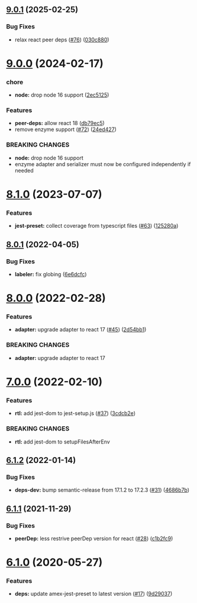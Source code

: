 ## [9.0.1](https://github.com/americanexpress/amex-jest-preset-react/compare/v9.0.0...v9.0.1) (2025-02-25)


### Bug Fixes

* relax react peer deps ([#76](https://github.com/americanexpress/amex-jest-preset-react/issues/76)) ([030c880](https://github.com/americanexpress/amex-jest-preset-react/commit/030c880e2b1eb17b6a912445c75a2a6fbd1be400))

# [9.0.0](https://github.com/americanexpress/amex-jest-preset-react/compare/v8.1.0...v9.0.0) (2024-02-17)


### chore

* **node:** drop node 16 support ([2ec5125](https://github.com/americanexpress/amex-jest-preset-react/commit/2ec5125550c660320f9421d11fed4ed408ed5056))


### Features

* **peer-deps:** allow react 18 ([db79ec5](https://github.com/americanexpress/amex-jest-preset-react/commit/db79ec59c191165448f0bcd8fd55282f93e567b0))
* remove enzyme support ([#72](https://github.com/americanexpress/amex-jest-preset-react/issues/72)) ([24ed427](https://github.com/americanexpress/amex-jest-preset-react/commit/24ed427f9c128275ca2e5dfb53068393d2982a05))


### BREAKING CHANGES

* **node:** drop node 16 support
* enzyme adapter and serializer must now be configured independently if needed

# [8.1.0](https://github.com/americanexpress/amex-jest-preset-react/compare/v8.0.1...v8.1.0) (2023-07-07)


### Features

* **jest-preset:** collect coverage from typescript files ([#63](https://github.com/americanexpress/amex-jest-preset-react/issues/63)) ([125280a](https://github.com/americanexpress/amex-jest-preset-react/commit/125280a9f9320732db12e207cfe25c3fa8d94bd0))

## [8.0.1](https://github.com/americanexpress/amex-jest-preset-react/compare/v8.0.0...v8.0.1) (2022-04-05)


### Bug Fixes

* **labeler:** fix globing ([6e6dcfc](https://github.com/americanexpress/amex-jest-preset-react/commit/6e6dcfc0f86db4308b0391a115c118d55fb98602))

# [8.0.0](https://github.com/americanexpress/amex-jest-preset-react/compare/v7.0.0...v8.0.0) (2022-02-28)


### Features

* **adapter:** upgrade adapter to react 17 ([#45](https://github.com/americanexpress/amex-jest-preset-react/issues/45)) ([2d54bb1](https://github.com/americanexpress/amex-jest-preset-react/commit/2d54bb16b1e75ddc1885ecb3f0fcaa23d010a034))


### BREAKING CHANGES

* **adapter:** upgrade adapter to react 17

# [7.0.0](https://github.com/americanexpress/amex-jest-preset-react/compare/v6.1.2...v7.0.0) (2022-02-10)


### Features

* **rtl:** add jest-dom to jest-setup.js ([#37](https://github.com/americanexpress/amex-jest-preset-react/issues/37)) ([3cdcb2e](https://github.com/americanexpress/amex-jest-preset-react/commit/3cdcb2e7363451f135104e618a6b22f0f532cc48))


### BREAKING CHANGES

* **rtl:** add jest-dom to setupFilesAfterEnv

## [6.1.2](https://github.com/americanexpress/amex-jest-preset-react/compare/v6.1.1...v6.1.2) (2022-01-14)


### Bug Fixes

* **deps-dev:** bump semantic-release from 17.1.2 to 17.2.3 ([#31](https://github.com/americanexpress/amex-jest-preset-react/issues/31)) ([4686b7b](https://github.com/americanexpress/amex-jest-preset-react/commit/4686b7b73383b23f98a2835948e88a8aba90eb57))

## [6.1.1](https://github.com/americanexpress/amex-jest-preset-react/compare/v6.1.0...v6.1.1) (2021-11-29)


### Bug Fixes

* **peerDep:** less restrive peerDep version for react ([#28](https://github.com/americanexpress/amex-jest-preset-react/issues/28)) ([c1b2fc9](https://github.com/americanexpress/amex-jest-preset-react/commit/c1b2fc95a885e7cb051d211d4f3a38c4336fcea6))

# [6.1.0](https://github.com/americanexpress/amex-jest-preset-react/compare/v6.0.0...v6.1.0) (2020-05-27)


### Features

* **deps:** update amex-jest-preset to latest version ([#17](https://github.com/americanexpress/amex-jest-preset-react/issues/17)) ([9d29037](https://github.com/americanexpress/amex-jest-preset-react/commit/9d29037f7b0e4c52b52ee1d76f70bf8796a7bc07))
